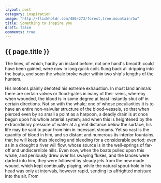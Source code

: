 ```yaml
---
layout: post
category: inspiration
image: "http://flickholdr.com/480/273/forest,tree,mountain/bw"
title: Something to inspire you
draft: false
comments: true
---
```


{{ page.title }}
------
<!-- excerpt start -->

The lines, of which, hardly an instant before, not one hand's breadth could have been gained, were now in long quick coils flung back all dripping into the boats, and soon the whale broke water within two ship's lengths of the hunters.
<!-- excerpt end -->

 His motions plainly denoted his extreme exhaustion. In most land animals there are certain valves or flood-gates in many of their veins, whereby when wounded, the blood is in some degree at least instantly shut off in certain directions. Not so with the whale; one of whose peculiarities it is to have an entire non-valvular structure of the blood-vessels, so that when pierced even by so small a point as a harpoon, a deadly drain is at once begun upon his whole arterial system; and when this is heightened by the extraordinary pressure of water at a great distance below the surface, his life may be said to pour from him in incessant streams. Yet so vast is the quantity of blood in him, and so distant and numerous its interior fountains, that he will keep thus bleeding and bleeding for a considerable period; even as in a drought a river will flow, whose source is in the well-springs of far-off and undiscernible hills. Even now, when the boats pulled upon this whale, and perilously drew over his swaying flukes, and the lances were darted into him, they were followed by steady jets from the new made wound, which kept continually playing, while the natural spout-hole in his head was only at intervals, however rapid, sending its affrighted moisture into the air. From
